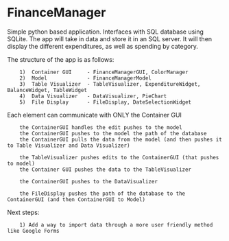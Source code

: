 # FinanceManager
Simple python based application. Interfaces with SQL database using SQLite.
The app will take in data and store it in an SQL server. 
It will then display the different expenditures, as well as spending by category.

The structure of the app is as follows:
```
    1)  Container GUI     - FinanceManagerGUI, ColorManager
    2)  Model             - FinanceManagerModel
    3)  Table Visualizer  - TableVisualizer, ExpenditureWidget, BalanceWidget, TableWidget
    4)  Data Visualizer   - DataVisualizer, PieChart
    5)  File Display      - FileDisplay, DateSelectionWidget
```

Each element can communicate with ONLY the Container GUI
```
    the ContainerGUI handles the edit pushes to the model
    the ContainerGUI pushes to the model the path of the database
    the ContainerGUI pulls the data from the model (and then pushes it to Table Visualizer and Data Visualizer)

    the TableVisualizer pushes edits to the ContainerGUI (that pushes to model)
    the Container GUI pushes the data to the TableVisualizer

    the ContainerGUI pushes to the DataVisualizer

    the FileDisplay pushes the path of the database to the ContainerGUI (and then ContainerGUI to Model)
```


Next steps:
```
    1) Add a way to import data through a more user friendly method like Google Forms
```
